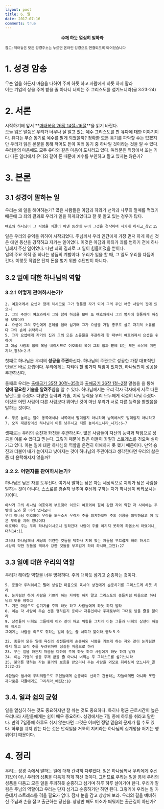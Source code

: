 ```yaml
---
layout: post
title: 6. 일
date: 2017-07-16
comments: true
---
```


<center><strong>주께 하듯 열심히 일하라</strong></center>

<small> 참고: 적어놓은 모든 성경주소는 누르면 온라인 성경으로 연결되도록 되어있습니다</small>

# 1. 성경 암송
무슨 일을 하든지 마음을 다하여 주께 하듯 하고 사람에게 하듯 하지 말라 <br>
이는 기업의 상을 주께 받을 줄 아나니 너희는 주 그리스도를 섬기느니라(골 3:23-24)

# 2. 서론
시작하기에 앞서 **[마태복음 26장 14절~16절](https://goo.gl/oXUDXU)**을 읽기 바란다. <br>
오늘 읽은 말씀은 우리가 너무나 잘 알고 있는 예수 그리스도를 판 유다에 대한 이야기이다.
유다는 무슨 동기로 예수를 팔게 되었을까? 정확한 모든 동기를 파악할 수는 없겠지만 우리가 읽은 본문을 통해
적어도 돈이 여러 동기 중 하나일 것이라는 것을 알 수 있다. <br>
우리들의 마음에도 모두 유다와 같은 마음이 도사리고 있다. 
여러분은 직장에서 또는 기타 다른 일터에서 유다와 같이 돈 때문에 예수를 부인하고 팔고 있지는 않은가? 

# 3. 본론

## 3.1 성경이 말하는 일
우리는 왜 일을 해야하는가? 많은 사람들은 아담과 하와가 선악과 나무의 열매를 먹었기 때문에 그 죄의 결과로
우리가 일을 하게되었다고 잘 못 알고 있는 경우가 많다.

```
여호와 하나님이 그 사람을 이끌어 에덴 동산에 두어 그것을 경작하며 지키게 하시고_창2:15
```

일은 우리의 유익을 위하여 시작되었다. 
주님께서 우리 인간에게 가장 먼저 하게 하신 것은 에덴 동산을 경작하고 지키는 일이었다. 
이것은 아담과 하와가 죄를 범하기 전에 하나님께서 주신 일이었다. 다만 죄의 결과로 그 일이 힘들어졌을 뿐이다. <br>
일의 주요 목적 중 하나는 성품의 계발이다. 우리가 일을 할 때, 그 일도 우리를 다듬어 간다.
이렇듯 직업은 단지 돈을 벌기 위한 수단만이 아니다.

## 3.2 일에 대한 하나님의 역할

### 3.2.1 어떻게 관여하시는가?

```
2. 여호와께서 요셉과 함께 하시므로 그가 형통한 자가 되어 그의 주인 애굽 사람의 집에 있으니
3. 그의 주인이 여호와께서 그와 함께 하심을 보며 또 여호와께서 그의 범사에 형통하게 하심을 보았더라
4. 요셉이 그의 주인에게 은혜를 입어 섬기매 그가 요셉을 가정 총무로 삼고 자기의 소유를 다 그의 손에 위탁하니
5. 그가 요셉에게 자기의 집과 그의 모든 소유물을 주관하게 한 때부터 여호와께서 요셉을 위하여 
그 애굽 사람의 집에 복을 내리시므로 여호와의 복이 그의 집과 밭에 있는 모든 소유에 미친지라_창39:2-5
```

첫째로 하나님은 우리의 **성공을 주관**하신다. 하나님의 주관으로 성공한 가장 대표적인 인물은 바로 요셉이다. 
우리에게는 지켜야 할 몇가지 책임이 있지만, 하나님만이 성공을 주관하신다.

둘째로 우리는 [출애굽기 35장 30절~35절](https://goo.gl/aCWDxU)과 [출애굽기 36장 1절~2절](https://goo.gl/URWMBL) 말씀을 을 통해 **일에 필요한 기술을 알려주심**을 알 수 있다.
하나님께서는 우리 각자 각자에게 서로 다른 달란트를 주셨다. 다양한 능력과 기술, 지적 능력을 우리 모두에게 적절히 나눠 주셨다.
이것은 어떤 사람이 다른 사람보다 뛰어난 것이 아닌 우리가 서로 다른 능력을 받았음을 말하는 것이다.

```
6. 무릇 높이는 일이 동쪽에서나 서쪽에서 말미암지 아니하며 남쪽에서도 말미암지 아니하고
7. 오직 재판장이신 하나님이 이를 낮추시고 저를 높이시느니라_시75:6-7
```
셋째로는 우리의 승진과 좌천을 주관하신다. 많은 사람들이 자신의 능력과 책임으로 성공을 이룰 수 있다고 믿는다.
그렇기 때문에 많은 이들이 좌절과 스트레스를 겪으며 살아가고 있다. 이는 일에 대한 하나님의 역할을 온전히 이해하지 못 했기 때문이다.
만약 승진과 더불어 내가 높아지고 낮아지는 것이 하나님의 주관이라고 생각한다면 우리의 삶은 좀 더 윤택해지지 않을까?

### 3.2.2. 어떤자를 관여하시는가?
하나님은 낮은 자를 도우신다. 여기서 말하는 낮은 자는 세상적으로 지위가 낮은 사람을 말하는 것이 아니다. 
스스로를 겸손히 낮추며 주님께 구하는 자가 하나님이 바라보시는 자이다.

```
아사가 그의 하나님 여호와께 부르짖어 이르되 여호와여 힘이 강한 자와 약한 자 사이에는 주밖에 도와 줄 이가 없사오니
우리 하나님 여호와여 우리를 도우소서 우리가 주를 의지하오며 주의 이름을 의탁하옵고 이 많은 무리를 치러 왔나이다
여호와여 주는 우리 하나님이시오니 원하건대 사람이 주를 이기지 못하게 하옵소서 하였더니_대하14:11
```

```
그러나 하나님께서 세상의 미련한 것들을 택하사 지혜 있는 자들을 부끄럽게 하려 하시고 
세상의 약한 것들을 택하사 강한 것들을 부끄럽게 하려 하시며_고전1:27
```

## 3.3 일에 대한 우리의 역할
우리가 해야할 역할을 너무 명확하다. 주께 대하듯 섬기고 순종하는 것이다.

```
5. 종들아 두려워하고 떨며 성실한 마음으로 육체의 상전에게 순종하기를 그리스도께 하듯 하라
6. 눈가림만 하여 사람을 기쁘게 하는 자처럼 하지 말고 그리스도의 종들처럼 마음으로 하나님의 뜻을 행하고
7. 기쁜 마음으로 섬기기를 주께 하듯 하고 사람들에게 하듯 하지 말라
8. 이는 각 사람이 무슨 선을 행하든지 종이나 자유인이나 주께로부터 그대로 받을 줄을 앎이라
9. 상전들아 너희도 그들에게 이와 같이 하고 위협을 그치라 이는 그들과 너희의 상전이 하늘에 계시고
그에게는 사람을 외모로 취하는 일이 없는 줄 너희가 앎이라_엡6:5-9
```

```
22. 종들아 모든 일에 육신의 상전들에게 순종하되 사람을 기쁘게 하는 자와 같이 눈가림만 하지 말고 오직 주를 두려워하여 성실한 마음으로 하라
23. 무슨 일을 하든지 마음을 다하여 주께 하듯 하고 사람에게 하듯 하지 말라
24. 이는 기업의 상을 주께 받을 줄 아나니 너희는 주 그리스도를 섬기느니라
25. 불의를 행하는 자는 불의의 보응을 받으리니 주는 사람을 외모로 취하심이 없느니라_골3:22-25
```

```
사환들아 범사에 두려워함으로 주인들에게 순종하되 선하고 관용하는 자들에게만 아니라 또한 까다로운 자들에게도 그리하라_베전2:18
```

## 3.4. 일과 쉼의 균형
일을 열심히 하는 것도 중요하지만 잘 쉬는 것도 중요하다. 특히나 평균 근로시간이 높은 우리나라 사람들에게는 쉼이 매우 중요하다.
성경에서는 7일 중에 하루를 쉬라고 말한다. 만약 7일중에 하루도 쉬지 않는다면 그것은 어쩌면 정말 믿음의 문제가 될 수도 있다.
하루를 쉬지 않는 다는 것은 안식일을 거룩히 지키라는 하나님의 십계명을 어기는 행위이기 때문이다.

# 4. 정리
우리는 성경 속에서 말하는 일에 대해 간략히 다루었다. 일은 하나님께서 우리에게 주신 죄값이 아닌 우리의 성품을 다듬게 하게
하신 것이다. 그러므로 우리는 일을 통해 우리의 성품을 다듬고 모든 일을 주께하듯 순종하고 섬기며 하루 하루 살아가야 한다.
우리가 잘됨은 주님의 역할이고 우리는 단지 섬기고 순종하기만 하면 된다. 그렇기에 우리는 일 가운데서 스트레스를 겪을 필요가 없다.
잠시 눈을 감고 상상해 보라. 우리의 길을 예비하신 주님과 손을 잡고 출근하는 당신을. 상상만 해도 미소가 띄워지는 출근길이 아닌가?